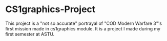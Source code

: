 # CS1graphics-Project
This project is a "not so accurate" portrayal of "COD Modern Warfare 3"'s first mission made in cs1graphics module.
It is a project I made during my first semester at ASTU.
